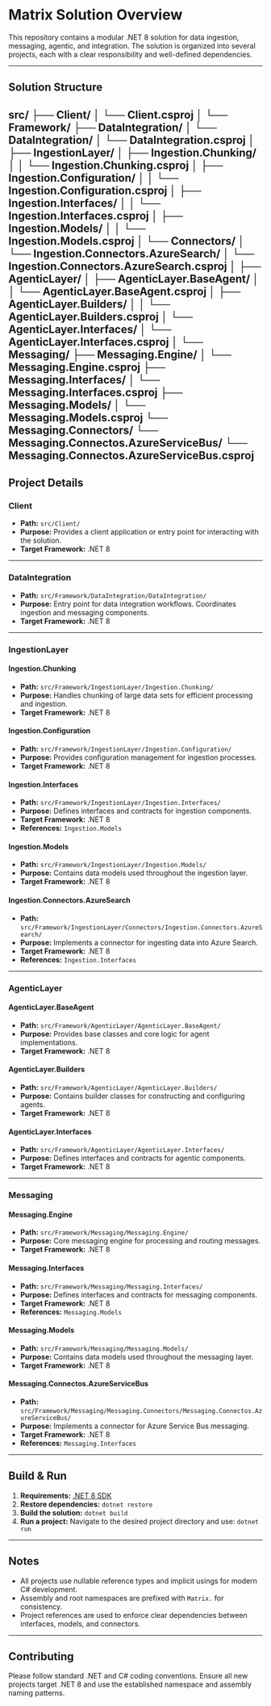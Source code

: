 ﻿# Matrix Solution Overview

This repository contains a modular .NET 8 solution for data ingestion, messaging, agentic, and integration. The solution is organized into several projects, each with a clear responsibility and well-defined dependencies.

---

## Solution Structure
src/
├── Client/
│   └── Client.csproj
│
└── Framework/
    ├── DataIntegration/
    │   └── DataIntegration/
    │       └── DataIntegration.csproj
    │
    ├── IngestionLayer/
    │   ├── Ingestion.Chunking/
    │   │   └── Ingestion.Chunking.csproj
    │   ├── Ingestion.Configuration/
    │   │   └── Ingestion.Configuration.csproj
    │   ├── Ingestion.Interfaces/
    │   │   └── Ingestion.Interfaces.csproj
    │   ├── Ingestion.Models/
    │   │   └── Ingestion.Models.csproj
    │   └── Connectors/
    │       └── Ingestion.Connectors.AzureSearch/
    │           └── Ingestion.Connectors.AzureSearch.csproj
    │
    ├── AgenticLayer/
    │   ├── AgenticLayer.BaseAgent/
    │   │   └── AgenticLayer.BaseAgent.csproj
    │   ├── AgenticLayer.Builders/
    │   │   └── AgenticLayer.Builders.csproj
    │   └── AgenticLayer.Interfaces/
    │       └── AgenticLayer.Interfaces.csproj
    │
    └── Messaging/
        ├── Messaging.Engine/
        │   └── Messaging.Engine.csproj
        ├── Messaging.Interfaces/
        │   └── Messaging.Interfaces.csproj
        ├── Messaging.Models/
        │   └── Messaging.Models.csproj
        └── Messaging.Connectors/
            └── Messaging.Connectos.AzureServiceBus/
                └── Messaging.Connectos.AzureServiceBus.csproj
---

## Project Details

### Client

- **Path:** `src/Client/`
- **Purpose:** Provides a client application or entry point for interacting with the solution.
- **Target Framework:** .NET 8

---

### DataIntegration

- **Path:** `src/Framework/DataIntegration/DataIntegration/`
- **Purpose:** Entry point for data integration workflows. Coordinates ingestion and messaging components.
- **Target Framework:** .NET 8

---

### IngestionLayer

#### Ingestion.Chunking

- **Path:** `src/Framework/IngestionLayer/Ingestion.Chunking/`
- **Purpose:** Handles chunking of large data sets for efficient processing and ingestion.
- **Target Framework:** .NET 8

#### Ingestion.Configuration

- **Path:** `src/Framework/IngestionLayer/Ingestion.Configuration/`
- **Purpose:** Provides configuration management for ingestion processes.
- **Target Framework:** .NET 8

#### Ingestion.Interfaces

- **Path:** `src/Framework/IngestionLayer/Ingestion.Interfaces/`
- **Purpose:** Defines interfaces and contracts for ingestion components.
- **Target Framework:** .NET 8
- **References:** `Ingestion.Models`

#### Ingestion.Models

- **Path:** `src/Framework/IngestionLayer/Ingestion.Models/`
- **Purpose:** Contains data models used throughout the ingestion layer.
- **Target Framework:** .NET 8

#### Ingestion.Connectors.AzureSearch

- **Path:** `src/Framework/IngestionLayer/Connectors/Ingestion.Connectors.AzureSearch/`
- **Purpose:** Implements a connector for ingesting data into Azure Search.
- **Target Framework:** .NET 8
- **References:** `Ingestion.Interfaces`

---

### AgenticLayer

#### AgenticLayer.BaseAgent

- **Path:** `src/Framework/AgenticLayer/AgenticLayer.BaseAgent/`
- **Purpose:** Provides base classes and core logic for agent implementations.
- **Target Framework:** .NET 8

#### AgenticLayer.Builders

- **Path:** `src/Framework/AgenticLayer/AgenticLayer.Builders/`
- **Purpose:** Contains builder classes for constructing and configuring agents.
- **Target Framework:** .NET 8

#### AgenticLayer.Interfaces

- **Path:** `src/Framework/AgenticLayer/AgenticLayer.Interfaces/`
- **Purpose:** Defines interfaces and contracts for agentic components.
- **Target Framework:** .NET 8

---

### Messaging

#### Messaging.Engine

- **Path:** `src/Framework/Messaging/Messaging.Engine/`
- **Purpose:** Core messaging engine for processing and routing messages.
- **Target Framework:** .NET 8

#### Messaging.Interfaces

- **Path:** `src/Framework/Messaging/Messaging.Interfaces/`
- **Purpose:** Defines interfaces and contracts for messaging components.
- **Target Framework:** .NET 8
- **References:** `Messaging.Models`

#### Messaging.Models

- **Path:** `src/Framework/Messaging/Messaging.Models/`
- **Purpose:** Contains data models used throughout the messaging layer.
- **Target Framework:** .NET 8

#### Messaging.Connectos.AzureServiceBus

- **Path:** `src/Framework/Messaging/Messaging.Connectors/Messaging.Connectos.AzureServiceBus/`
- **Purpose:** Implements a connector for Azure Service Bus messaging.
- **Target Framework:** .NET 8
- **References:** `Messaging.Interfaces`

---

## Build & Run

1. **Requirements:** [.NET 8 SDK](https://dotnet.microsoft.com/download/dotnet/8.0)
2. **Restore dependencies:** `dotnet restore`
3. **Build the solution:** `dotnet build`
4. **Run a project:**
   Navigate to the desired project directory and use: `dotnet run`

---

## Notes

- All projects use nullable reference types and implicit usings for modern C# development.
- Assembly and root namespaces are prefixed with `Matrix.` for consistency.
- Project references are used to enforce clear dependencies between interfaces, models, and connectors.

---

## Contributing

Please follow standard .NET and C# coding conventions. Ensure all new projects target .NET 8 and use the established namespace and assembly naming patterns.
